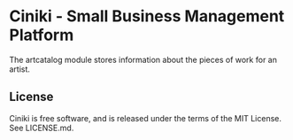 Ciniki - Small Business Management Platform
===========================================

The artcatalog module stores information about the pieces of work for an artist.

License
-------
Ciniki is free software, and is released under the terms of the MIT License. See LICENSE.md.
